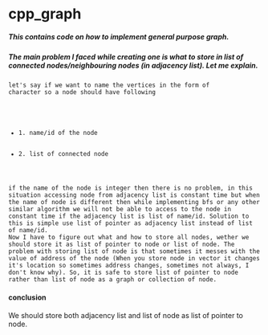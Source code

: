 # cpp_graph

##### This contains code on how to implement general purpose graph.
##### The main problem I faced while creating one is what to store in list of connected nodes/neighbouring nodes (in adjacency list). Let me explain. 
<code>let's say if we want to name the vertices in the form of character so a node should have following
<ul>
  <li>1. name/id of the node</li>
  <li>2. list of connected node</li>
 </ul>
if the name of the node is integer then there is no problem, in this situation accessing node from adjacency list is constant time but when the name of node is different then while implementing bfs or any other similar algorithm we will not be able to access to the node in constant time if the adjacency list is list of name/id. Solution to this is simple use list of pointer as adjacency list instead of list of name/id. 
Now I have to figure out what and how to store all nodes, wether we should store it as list of pointer to node or list of node. The problem with storing list of node is that sometimes it messes with the value of address of the node (When you store node in vector it changes it's location so sometimes address changes, sometimes not always, I don't know why). So, it is safe to store list of pointer to node rather than list of node as a graph or collection of node.</code>


#### conclusion
We should store both adjacency list and list of node as list of pointer to node.

